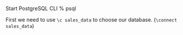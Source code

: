 Start PostgreSQL CLI
% psql

First we need to use `\c sales_data` to choose our database. (`\connect sales_data`)

